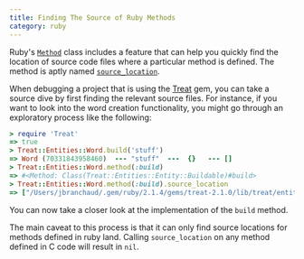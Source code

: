 ```yaml
--- 
title: Finding The Source of Ruby Methods
category: ruby
---
```


Ruby's [`Method`](http://ruby-doc.org/core-1.9.3/Method.html) class
includes a feature that can help you quickly find the location of
source code files where a particular method is defined. The method is aptly
named [`source_location`](http://ruby-doc.org/core-1.9.3/Method.html#method-i-source_location).

When debugging a project that is using the
[Treat](https://github.com/louismullie/treat) gem, you can take a source dive
by first finding the relevant source files. For instance, if you want to look
into the word creation functionality, you might go through an exploratory
process like the following:

```ruby
> require 'Treat'
=> true
> Treat::Entities::Word.build('stuff')
=> Word (70331843958460)  --- "stuff"  ---  {}   --- []
> Treat::Entities::Word.method(:build)
=> #<Method: Class(Treat::Entities::Entity::Buildable)#build>
> Treat::Entities::Word.method(:build).source_location
=> ["/Users/jbranchaud/.gem/ruby/2.1.4/gems/treat-2.1.0/lib/treat/entities/entity/buildable.rb", 29]
```

You can now take a closer look at the implementation of the `build` method.

The main caveat to this process is that it can only find source locations
for methods defined in ruby land. Calling `source_location` on any method
defined in C code will result in `nil`.
